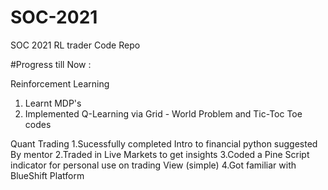 # SOC-2021
SOC 2021 RL trader Code Repo

#Progress till Now :

Reinforcement Learning 
1. Learnt MDP's 
2. Implemented Q-Learning via Grid - World Problem and Tic-Toc Toe codes

Quant Trading
1.Sucessfully completed Intro to financial python suggested By mentor
2.Traded in Live Markets to get insights
3.Coded a Pine Script indicator for personal use on trading View (simple)
4.Got familiar with BlueShift Platform 

